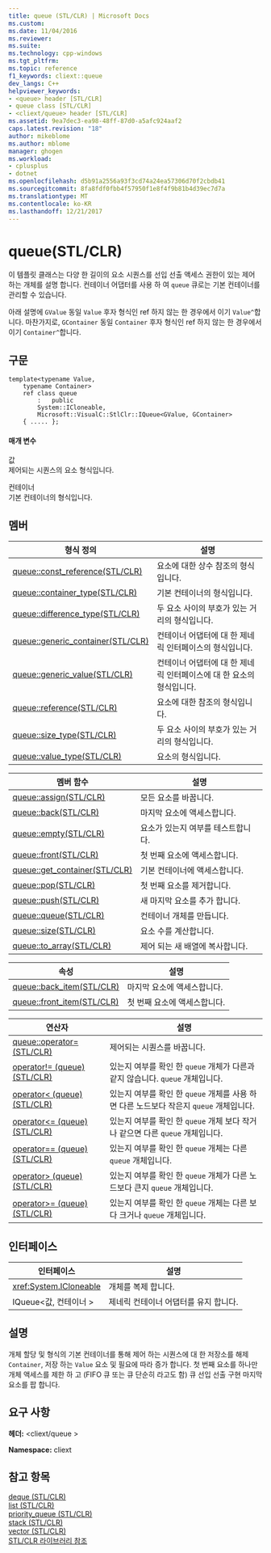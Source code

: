 ```yaml
---
title: queue (STL/CLR) | Microsoft Docs
ms.custom: 
ms.date: 11/04/2016
ms.reviewer: 
ms.suite: 
ms.technology: cpp-windows
ms.tgt_pltfrm: 
ms.topic: reference
f1_keywords: cliext::queue
dev_langs: C++
helpviewer_keywords:
- <queue> header [STL/CLR]
- queue class [STL/CLR]
- <cliext/queue> header [STL/CLR]
ms.assetid: 9ea7dec3-ea98-48ff-87d0-a5afc924aaf2
caps.latest.revision: "18"
author: mikeblome
ms.author: mblome
manager: ghogen
ms.workload:
- cplusplus
- dotnet
ms.openlocfilehash: d5b91a2556a93f3cd74a24ea57306d70f2cbdb41
ms.sourcegitcommit: 8fa8fdf0fbb4f57950f1e8f4f9b81b4d39ec7d7a
ms.translationtype: MT
ms.contentlocale: ko-KR
ms.lasthandoff: 12/21/2017
---
```

# <a name="queue-stlclr"></a>queue(STL/CLR)
이 템플릿 클래스는 다양 한 길이의 요소 시퀀스를 선입 선출 액세스 권한이 있는 제어 하는 개체를 설명 합니다. 컨테이너 어댑터를 사용 하 여 `queue` 큐로는 기본 컨테이너를 관리할 수 있습니다.  
  
 아래 설명에 `GValue` 동일 `Value` 후자 형식인 ref 하지 않는 한 경우에서 이기 `Value^`합니다. 마찬가지로, `GContainer` 동일 `Container` 후자 형식인 ref 하지 않는 한 경우에서 이기 `Container^`합니다.  
  
## <a name="syntax"></a>구문  
  
```  
template<typename Value,  
    typename Container>  
    ref class queue  
        :   public  
        System::ICloneable,  
        Microsoft::VisualC::StlClr::IQueue<GValue, GContainer>  
    { ..... };  
```  
  
#### <a name="parameters"></a>매개 변수  
 값  
 제어되는 시퀀스의 요소 형식입니다.  
  
 컨테이너  
 기본 컨테이너의 형식입니다.  
  
## <a name="members"></a>멤버  
  
|형식 정의|설명|  
|---------------------|-----------------|  
|[queue::const_reference(STL/CLR)](../dotnet/queue-const-reference-stl-clr.md)|요소에 대한 상수 참조의 형식입니다.|  
|[queue::container_type(STL/CLR)](../dotnet/queue-container-type-stl-clr.md)|기본 컨테이너의 형식입니다.|  
|[queue::difference_type(STL/CLR)](../dotnet/queue-difference-type-stl-clr.md)|두 요소 사이의 부호가 있는 거리의 형식입니다.|  
|[queue::generic_container(STL/CLR)](../dotnet/queue-generic-container-stl-clr.md)|컨테이너 어댑터에 대 한 제네릭 인터페이스의 형식입니다.|  
|[queue::generic_value(STL/CLR)](../dotnet/queue-generic-value-stl-clr.md)|컨테이너 어댑터에 대 한 제네릭 인터페이스에 대 한 요소의 형식입니다.|  
|[queue::reference(STL/CLR)](../dotnet/queue-reference-stl-clr.md)|요소에 대한 참조의 형식입니다.|  
|[queue::size_type(STL/CLR)](../dotnet/queue-size-type-stl-clr.md)|두 요소 사이의 부호가 있는 거리의 형식입니다.|  
|[queue::value_type(STL/CLR)](../dotnet/queue-value-type-stl-clr.md)|요소의 형식입니다.|  
  
|멤버 함수|설명|  
|---------------------|-----------------|  
|[queue::assign(STL/CLR)](../dotnet/queue-assign-stl-clr.md)|모든 요소를 바꿉니다.|  
|[queue::back(STL/CLR)](../dotnet/queue-back-stl-clr.md)|마지막 요소에 액세스합니다.|  
|[queue::empty(STL/CLR)](../dotnet/queue-empty-stl-clr.md)|요소가 있는지 여부를 테스트합니다.|  
|[queue::front(STL/CLR)](../dotnet/queue-front-stl-clr.md)|첫 번째 요소에 액세스합니다.|  
|[queue::get_container(STL/CLR)](../dotnet/queue-get-container-stl-clr.md)|기본 컨테이너에 액세스합니다.|  
|[queue::pop(STL/CLR)](../dotnet/queue-pop-stl-clr.md)|첫 번째 요소를 제거합니다.|  
|[queue::push(STL/CLR)](../dotnet/queue-push-stl-clr.md)|새 마지막 요소를 추가 합니다.|  
|[queue::queue(STL/CLR)](../dotnet/queue-queue-stl-clr.md)|컨테이너 개체를 만듭니다.|  
|[queue::size(STL/CLR)](../dotnet/queue-size-stl-clr.md)|요소 수를 계산합니다.|  
|[queue::to_array(STL/CLR)](../dotnet/queue-to-array-stl-clr.md)|제어 되는 새 배열에 복사합니다.|  
  
|속성|설명|  
|--------------|-----------------|  
|[queue::back_item(STL/CLR)](../dotnet/queue-back-item-stl-clr.md)|마지막 요소에 액세스합니다.|  
|[queue::front_item(STL/CLR)](../dotnet/queue-front-item-stl-clr.md)|첫 번째 요소에 액세스합니다.|  
  
|연산자|설명|  
|--------------|-----------------|  
|[queue::operator=(STL/CLR)](../dotnet/queue-operator-assign-stl-clr.md)|제어되는 시퀀스를 바꿉니다.|  
|[operator!= (queue)(STL/CLR)](../dotnet/operator-inequality-queue-stl-clr.md)|있는지 여부를 확인 한 `queue` 개체가 다른과 같지 않습니다. `queue` 개체입니다.|  
|[operator< (queue)(STL/CLR)](../dotnet/operator-less-than-queue-stl-clr.md)|있는지 여부를 확인 한 `queue` 개체를 사용 하면 다른 노드보다 작은지 `queue` 개체입니다.|  
|[operator<= (queue)(STL/CLR)](../dotnet/operator-less-or-equal-queue-stl-clr.md)|있는지 여부를 확인 한 `queue` 개체 보다 작거나 같으면 다른 `queue` 개체입니다.|  
|[operator== (queue)(STL/CLR)](../dotnet/operator-equality-queue-stl-clr.md)|있는지 여부를 확인 한 `queue` 개체는 다른 `queue` 개체입니다.|  
|[operator> (queue)(STL/CLR)](../dotnet/operator-greater-than-queue-stl-clr.md)|있는지 여부를 확인 한 `queue` 개체가 다른 노드보다 큰지 `queue` 개체입니다.|  
|[operator>= (queue)(STL/CLR)](../dotnet/operator-greater-or-equal-queue-stl-clr.md)|있는지 여부를 확인 한 `queue` 개체는 다른 보다 크거나 `queue` 개체입니다.|  
  
## <a name="interfaces"></a>인터페이스  
  
|인터페이스|설명|  
|---------------|-----------------|  
|<xref:System.ICloneable>|개체를 복제 합니다.|  
|IQueue\<값, 컨테이너 >|제네릭 컨테이너 어댑터를 유지 합니다.|  
  
## <a name="remarks"></a>설명  
 개체 할당 및 형식의 기본 컨테이너를 통해 제어 하는 시퀀스에 대 한 저장소를 해제 `Container`, 저장 하는 `Value` 요소 및 필요에 따라 증가 합니다. 첫 번째 요소를 하나만 개체 액세스를 제한 하 고 (FIFO 큐 또는 큐 단순히 라고도 함) 큐 선입 선출 구현 마지막 요소를 팝 합니다.  
  
## <a name="requirements"></a>요구 사항  
 **헤더:** \<cliext/queue >  
  
 **Namespace:** cliext  
  
## <a name="see-also"></a>참고 항목  
 [deque (STL/CLR)](../dotnet/deque-stl-clr.md)   
 [list (STL/CLR)](../dotnet/list-stl-clr.md)   
 [priority_queue (STL/CLR)](../dotnet/priority-queue-stl-clr.md)   
 [stack (STL/CLR)](../dotnet/stack-stl-clr.md)   
 [vector (STL/CLR)](../dotnet/vector-stl-clr.md)   
 [STL/CLR 라이브러리 참조](../dotnet/stl-clr-library-reference.md)